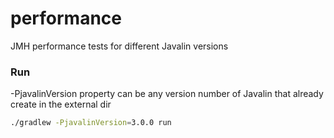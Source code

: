 # performance
JMH performance tests for different Javalin versions

### Run
  -PjavalinVersion property can be any version number of Javalin that already create in the external dir
  ```sh
  ./gradlew -PjavalinVersion=3.0.0 run
  ```
